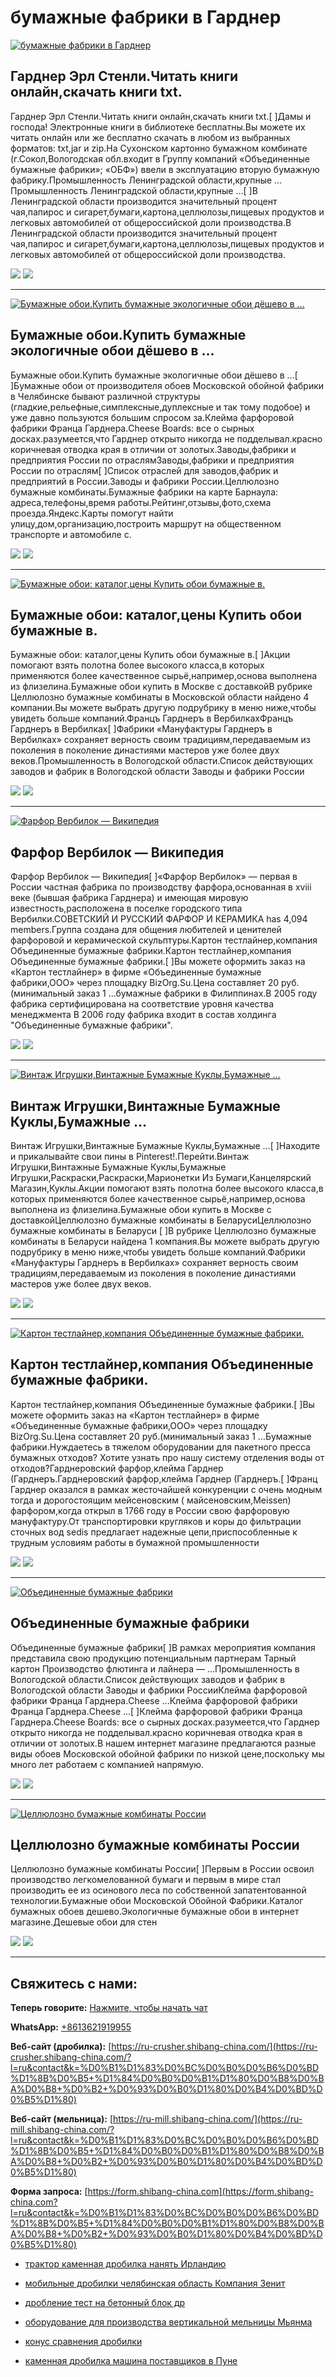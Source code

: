# бумажные фабрики в Гарднер

<a href="https://swt.shibang-china.com/?l=ru&img&k=%D0%B1%D1%83%D0%BC%D0%B0%D0%B6%D0%BD%D1%8B%D0%B5+%D1%84%D0%B0%D0%B1%D1%80%D0%B8%D0%BA%D0%B8+%D0%B2+%D0%93%D0%B0%D1%80%D0%B4%D0%BD%D0%B5%D1%80" target="_blank">![бумажные фабрики в Гарднер](http://static.shibang-china.com/all-800x300/415.jpg)</a>

## Гарднер Эрл Стенли.Читать книги онлайн,скачать книги txt.
Гарднер Эрл Стенли.Читать книги онлайн,скачать книги txt.[ ]Дамы и господа! Электронные книги в библиотеке бесплатны.Вы можете их читать онлайн или же бесплатно скачать в любом из выбранных форматов: txt,jar и zip.На Сухонском картонно бумажном комбинате (г.Сокол,Вологодская обл.входит в Группу компаний &#171;Объединенные бумажные фабрики&#187;; &#171;ОБФ&#187;) ввели в эксплуатацию вторую бумажную фабрику.Промышленность Ленинградской области,крупные …Промышленность Ленинградской области,крупные …[ ]В Ленинградской области производится значительный процент чая,папирос и сигарет,бумаги,картона,целлюлозы,пищевых продуктов и легковых автомобилей от общероссийской доли производства.В Ленинградской области производится значительный процент чая,папирос и сигарет,бумаги,картона,целлюлозы,пищевых продуктов и легковых автомобилей от общероссийской доли производства.


<a href="https://whatsapp.shibangsoft.com/WhatsApp.php" target="_blank" title="WhatsApp">![](http://static.shibang-china.com/icon/whatsapp.png)</a> <a href="https://swt.shibang-china.com/?l=ru&icon&k=%D0%B1%D1%83%D0%BC%D0%B0%D0%B6%D0%BD%D1%8B%D0%B5+%D1%84%D0%B0%D0%B1%D1%80%D0%B8%D0%BA%D0%B8+%D0%B2+%D0%93%D0%B0%D1%80%D0%B4%D0%BD%D0%B5%D1%80" target="_blank">![](http://static.shibang-china.com/icon/chat-ru.png)</a>

---

<a href="https://swt.shibang-china.com/?l=ru&img&k=%D0%B1%D1%83%D0%BC%D0%B0%D0%B6%D0%BD%D1%8B%D0%B5+%D1%84%D0%B0%D0%B1%D1%80%D0%B8%D0%BA%D0%B8+%D0%B2+%D0%93%D0%B0%D1%80%D0%B4%D0%BD%D0%B5%D1%80" target="_blank">![Бумажные обои.Купить бумажные экологичные обои дёшево в …](http://static.shibang-china.com/all-800x300/590.jpg)</a>

## Бумажные обои.Купить бумажные экологичные обои дёшево в …
Бумажные обои.Купить бумажные экологичные обои дёшево в …[ ]Бумажные обои от производителя обоев Московской обойной фабрики в Челябинске бывают различной структуры (гладкие,рельефные,симплексные,дуплексные и так тому подобое) и уже давно пользуются большим спросом за.Клейма фарфоровой фабрики Франца Гарднера.Cheese Boards: все о сырных досках.разумеется,что Гарднер открыто никогда не подделывал.красно коричневая отводка края в отличии от золотых.Заводы,фабрики и предприятия России по отраслямЗаводы,фабрики и предприятия России по отраслям[ ]Список отраслей для заводов,фабрик и предприятий в России.Заводы и фабрики России.Целлюлозно бумажные комбинаты.Бумажные фабрики на карте Барнаула: адреса,телефоны,время работы.Рейтинг,отзывы,фото,схема проезда.Яндекс.Карты помогут найти улицу,дом,организацию,построить маршрут на общественном транспорте и автомобиле с.


<a href="https://whatsapp.shibangsoft.com/WhatsApp.php" target="_blank" title="WhatsApp">![](http://static.shibang-china.com/icon/whatsapp.png)</a> <a href="https://swt.shibang-china.com/?l=ru&icon&k=%D0%B1%D1%83%D0%BC%D0%B0%D0%B6%D0%BD%D1%8B%D0%B5+%D1%84%D0%B0%D0%B1%D1%80%D0%B8%D0%BA%D0%B8+%D0%B2+%D0%93%D0%B0%D1%80%D0%B4%D0%BD%D0%B5%D1%80" target="_blank">![](http://static.shibang-china.com/icon/chat-ru.png)</a>

---

<a href="https://swt.shibang-china.com/?l=ru&img&k=%D0%B1%D1%83%D0%BC%D0%B0%D0%B6%D0%BD%D1%8B%D0%B5+%D1%84%D0%B0%D0%B1%D1%80%D0%B8%D0%BA%D0%B8+%D0%B2+%D0%93%D0%B0%D1%80%D0%B4%D0%BD%D0%B5%D1%80" target="_blank">![Бумажные обои: каталог,цены Купить обои бумажные в.](http://static.shibang-china.com/all-800x300/939.jpg)</a>

## Бумажные обои: каталог,цены Купить обои бумажные в.
Бумажные обои: каталог,цены Купить обои бумажные в.[ ]Акции помогают взять полотна более высокого класса,в которых применяются более качественное сырьё,например,основа выполнена из флизелина.Бумажные обои купить в Москве с доставкойВ рубрике Целлюлозно бумажные комбинаты в Московской области найдено 4 компании.Вы можете выбрать другую подрубрику в меню ниже,чтобы увидеть больше компаний.Францъ Гарднеръ в ВербилкахФранцъ Гарднеръ в Вербилках[ ]Фабрики &#171;Мануфактуры Гарднеръ в Вербилках&#187; сохраняет верность своим традициям,передаваемым из поколения в поколение династиями мастеров уже более двух веков.Промышленность в Вологодской области.Список действующих заводов и фабрик в Вологодской области Заводы и фабрики России


<a href="https://whatsapp.shibangsoft.com/WhatsApp.php" target="_blank" title="WhatsApp">![](http://static.shibang-china.com/icon/whatsapp.png)</a> <a href="https://swt.shibang-china.com/?l=ru&icon&k=%D0%B1%D1%83%D0%BC%D0%B0%D0%B6%D0%BD%D1%8B%D0%B5+%D1%84%D0%B0%D0%B1%D1%80%D0%B8%D0%BA%D0%B8+%D0%B2+%D0%93%D0%B0%D1%80%D0%B4%D0%BD%D0%B5%D1%80" target="_blank">![](http://static.shibang-china.com/icon/chat-ru.png)</a>

---

<a href="https://swt.shibang-china.com/?l=ru&img&k=%D0%B1%D1%83%D0%BC%D0%B0%D0%B6%D0%BD%D1%8B%D0%B5+%D1%84%D0%B0%D0%B1%D1%80%D0%B8%D0%BA%D0%B8+%D0%B2+%D0%93%D0%B0%D1%80%D0%B4%D0%BD%D0%B5%D1%80" target="_blank">![Фарфор Вербилок — Википедия](http://static.shibang-china.com/all-800x300/1510.jpg)</a>

## Фарфор Вербилок — Википедия
Фарфор Вербилок — Википедия[ ]&#171;Фарфор Вербилок&#187; — первая в России частная фабрика по производству фарфора,основанная в xviii веке (бывшая фабрика Гарднера) и имеющая мировую известность,расположена в поселке городского типа Вербилки.СОВЕТСКИЙ И РУССКИЙ ФАРФОР И КЕРАМИКА has 4,094 members.Группа создана для общения любителей и ценителей фарфоровой и керамической скульптуры.Картон тестлайнер,компания Объединенные бумажные фабрики.Картон тестлайнер,компания Объединенные бумажные фабрики.[ ]Вы можете оформить заказ на &#171;Картон тестлайнер&#187; в фирме &#171;Объединенные бумажные фабрики,ООО&#187; через площадку BizOrg.Su.Цена составляет 20 руб.(минимальный заказ 1 …бумажные фабрики в Филиппинах.В 2005 году фабрика сертифицирована на соответствие уровня качества менеджмента В 2006 году фабрика входит в состав холдинга &quot;Объединенные бумажные фабрики&quot;.


<a href="https://whatsapp.shibangsoft.com/WhatsApp.php" target="_blank" title="WhatsApp">![](http://static.shibang-china.com/icon/whatsapp.png)</a> <a href="https://swt.shibang-china.com/?l=ru&icon&k=%D0%B1%D1%83%D0%BC%D0%B0%D0%B6%D0%BD%D1%8B%D0%B5+%D1%84%D0%B0%D0%B1%D1%80%D0%B8%D0%BA%D0%B8+%D0%B2+%D0%93%D0%B0%D1%80%D0%B4%D0%BD%D0%B5%D1%80" target="_blank">![](http://static.shibang-china.com/icon/chat-ru.png)</a>

---

<a href="https://swt.shibang-china.com/?l=ru&img&k=%D0%B1%D1%83%D0%BC%D0%B0%D0%B6%D0%BD%D1%8B%D0%B5+%D1%84%D0%B0%D0%B1%D1%80%D0%B8%D0%BA%D0%B8+%D0%B2+%D0%93%D0%B0%D1%80%D0%B4%D0%BD%D0%B5%D1%80" target="_blank">![Винтаж Игрушки,Винтажные Бумажные Куклы,Бумажные …](http://static.shibang-china.com/all-800x300/622.jpg)</a>

## Винтаж Игрушки,Винтажные Бумажные Куклы,Бумажные …
Винтаж Игрушки,Винтажные Бумажные Куклы,Бумажные …[ ]Находите и прикалывайте свои пины в Pinterest!.Перейти.Винтаж Игрушки,Винтажные Бумажные Куклы,Бумажные Игрушки,Раскраски,Раскраски,Марионетки Из Бумаги,Канцелярский Магазин,Куклы.Акции помогают взять полотна более высокого класса,в которых применяются более качественное сырьё,например,основа выполнена из флизелина.Бумажные обои купить в Москве с доставкойЦеллюлозно бумажные комбинаты в БеларусиЦеллюлозно бумажные комбинаты в Беларуси [ ]В рубрике Целлюлозно бумажные комбинаты в Беларуси найдена 1 компания.Вы можете выбрать другую подрубрику в меню ниже,чтобы увидеть больше компаний.Фабрики &#171;Мануфактуры Гарднеръ в Вербилках&#187; сохраняет верность своим традициям,передаваемым из поколения в поколение династиями мастеров уже более двух веков.


<a href="https://whatsapp.shibangsoft.com/WhatsApp.php" target="_blank" title="WhatsApp">![](http://static.shibang-china.com/icon/whatsapp.png)</a> <a href="https://swt.shibang-china.com/?l=ru&icon&k=%D0%B1%D1%83%D0%BC%D0%B0%D0%B6%D0%BD%D1%8B%D0%B5+%D1%84%D0%B0%D0%B1%D1%80%D0%B8%D0%BA%D0%B8+%D0%B2+%D0%93%D0%B0%D1%80%D0%B4%D0%BD%D0%B5%D1%80" target="_blank">![](http://static.shibang-china.com/icon/chat-ru.png)</a>

---

<a href="https://swt.shibang-china.com/?l=ru&img&k=%D0%B1%D1%83%D0%BC%D0%B0%D0%B6%D0%BD%D1%8B%D0%B5+%D1%84%D0%B0%D0%B1%D1%80%D0%B8%D0%BA%D0%B8+%D0%B2+%D0%93%D0%B0%D1%80%D0%B4%D0%BD%D0%B5%D1%80" target="_blank">![Картон тестлайнер,компания Объединенные бумажные фабрики.](http://static.shibang-china.com/all-800x300/1500.jpg)</a>

## Картон тестлайнер,компания Объединенные бумажные фабрики.
Картон тестлайнер,компания Объединенные бумажные фабрики.[ ]Вы можете оформить заказ на &#171;Картон тестлайнер&#187; в фирме &#171;Объединенные бумажные фабрики,ООО&#187; через площадку BizOrg.Su.Цена составляет 20 руб.(минимальный заказ 1 …Бумажные фабрики.Нуждаетесь в тяжелом оборудовании для пакетного пресса бумажных отходов? Хотите узнать про нашу систему отделения воды от отходов?Гарднеровский фарфор,клейма Гарднер (Гарднеръ.Гарднеровский фарфор,клейма Гарднер (Гарднеръ.[ ]Франц Гарднер оказался в рамках жесточайшей конкуренции с очень модным тогда и дорогостоящим мейсеновским ( майсеновским,Meissen) фарфором,когда открыл в 1766 году в России свою фарфоровую мануфактуру.От транспортировки кругляков и коры до фильтрации сточных вод sedis предлагает надежные цепи,приспособленные к трудным условиям работы в бумажной промышленности


<a href="https://whatsapp.shibangsoft.com/WhatsApp.php" target="_blank" title="WhatsApp">![](http://static.shibang-china.com/icon/whatsapp.png)</a> <a href="https://swt.shibang-china.com/?l=ru&icon&k=%D0%B1%D1%83%D0%BC%D0%B0%D0%B6%D0%BD%D1%8B%D0%B5+%D1%84%D0%B0%D0%B1%D1%80%D0%B8%D0%BA%D0%B8+%D0%B2+%D0%93%D0%B0%D1%80%D0%B4%D0%BD%D0%B5%D1%80" target="_blank">![](http://static.shibang-china.com/icon/chat-ru.png)</a>

---

<a href="https://swt.shibang-china.com/?l=ru&img&k=%D0%B1%D1%83%D0%BC%D0%B0%D0%B6%D0%BD%D1%8B%D0%B5+%D1%84%D0%B0%D0%B1%D1%80%D0%B8%D0%BA%D0%B8+%D0%B2+%D0%93%D0%B0%D1%80%D0%B4%D0%BD%D0%B5%D1%80" target="_blank">![Объединенные бумажные фабрики](http://static.shibang-china.com/all-800x300/690.jpg)</a>

## Объединенные бумажные фабрики
Объединенные бумажные фабрики[ ]В рамках мероприятия компания представила свою продукцию потенциальным партнерам Тарный картон Производство флютинга и лайнера — …Промышленность в Вологодской области.Список действующих заводов и фабрик в Вологодской области Заводы и фабрики РоссииКлейма фарфоровой фабрики Франца Гарднера.Cheese …Клейма фарфоровой фабрики Франца Гарднера.Cheese …[ ]Клейма фарфоровой фабрики Франца Гарднера.Cheese Boards: все о сырных досках.разумеется,что Гарднер открыто никогда не подделывал.красно коричневая отводка края в отличии от золотых.В нашем интернет магазине предлагаются разные виды обоев Московской обойной фабрики по низкой цене,поскольку мы много лет работаем с компанией напрямую.


<a href="https://whatsapp.shibangsoft.com/WhatsApp.php" target="_blank" title="WhatsApp">![](http://static.shibang-china.com/icon/whatsapp.png)</a> <a href="https://swt.shibang-china.com/?l=ru&icon&k=%D0%B1%D1%83%D0%BC%D0%B0%D0%B6%D0%BD%D1%8B%D0%B5+%D1%84%D0%B0%D0%B1%D1%80%D0%B8%D0%BA%D0%B8+%D0%B2+%D0%93%D0%B0%D1%80%D0%B4%D0%BD%D0%B5%D1%80" target="_blank">![](http://static.shibang-china.com/icon/chat-ru.png)</a>

---

<a href="https://swt.shibang-china.com/?l=ru&img&k=%D0%B1%D1%83%D0%BC%D0%B0%D0%B6%D0%BD%D1%8B%D0%B5+%D1%84%D0%B0%D0%B1%D1%80%D0%B8%D0%BA%D0%B8+%D0%B2+%D0%93%D0%B0%D1%80%D0%B4%D0%BD%D0%B5%D1%80" target="_blank">![Целлюлозно бумажные комбинаты России](http://static.shibang-china.com/all-800x300/450.jpg)</a>

## Целлюлозно бумажные комбинаты России
Целлюлозно бумажные комбинаты России[ ]Первым в России освоил производство легкомелованной бумаги и первым в мире стал производить ее из осинового леса по собственной запатентованной технологии.Бумажные обои Московской Обойной Фабрики.Каталог бумажных обоев дешево.Экологичные бумажные обои в интернет магазине.Дешевые обои для стен

<a href="https://whatsapp.shibangsoft.com/WhatsApp.php" target="_blank" title="WhatsApp">![](http://static.shibang-china.com/icon/whatsapp.png)</a> <a href="https://swt.shibang-china.com/?l=ru&icon&k=%D0%B1%D1%83%D0%BC%D0%B0%D0%B6%D0%BD%D1%8B%D0%B5+%D1%84%D0%B0%D0%B1%D1%80%D0%B8%D0%BA%D0%B8+%D0%B2+%D0%93%D0%B0%D1%80%D0%B4%D0%BD%D0%B5%D1%80" target="_blank">![](http://static.shibang-china.com/icon/chat-ru.png)</a>

---
## Свяжитесь с нами:

**Теперь говорите:** [Нажмите, чтобы начать чат](https://swt.shibang-china.com?l=ru&contact&k=%D0%B1%D1%83%D0%BC%D0%B0%D0%B6%D0%BD%D1%8B%D0%B5+%D1%84%D0%B0%D0%B1%D1%80%D0%B8%D0%BA%D0%B8+%D0%B2+%D0%93%D0%B0%D1%80%D0%B4%D0%BD%D0%B5%D1%80)

**WhatsApp:**  [+8613621919955](https://whatsapp.shibangsoft.com/WhatsApp.php)

**Веб-сайт (дробилка):** [https://ru-crusher.shibang-china.com/](https://ru-crusher.shibang-china.com/?l=ru&contact&k=%D0%B1%D1%83%D0%BC%D0%B0%D0%B6%D0%BD%D1%8B%D0%B5+%D1%84%D0%B0%D0%B1%D1%80%D0%B8%D0%BA%D0%B8+%D0%B2+%D0%93%D0%B0%D1%80%D0%B4%D0%BD%D0%B5%D1%80)

**Веб-сайт (мельница):** [https://ru-mill.shibang-china.com/](https://ru-mill.shibang-china.com/?l=ru&contact&k=%D0%B1%D1%83%D0%BC%D0%B0%D0%B6%D0%BD%D1%8B%D0%B5+%D1%84%D0%B0%D0%B1%D1%80%D0%B8%D0%BA%D0%B8+%D0%B2+%D0%93%D0%B0%D1%80%D0%B4%D0%BD%D0%B5%D1%80)

**Форма запроса:** [https://form.shibang-china.com](https://form.shibang-china.com?l=ru&contact&k=%D0%B1%D1%83%D0%BC%D0%B0%D0%B6%D0%BD%D1%8B%D0%B5+%D1%84%D0%B0%D0%B1%D1%80%D0%B8%D0%BA%D0%B8+%D0%B2+%D0%93%D0%B0%D1%80%D0%B4%D0%BD%D0%B5%D1%80)

* [трактор каменная дробилка нанять Ирландию](../114/%D1%82%D1%80%D0%B0%D0%BA%D1%82%D0%BE%D1%80%20%D0%BA%D0%B0%D0%BC%D0%B5%D0%BD%D0%BD%D0%B0%D1%8F%20%D0%B4%D1%80%D0%BE%D0%B1%D0%B8%D0%BB%D0%BA%D0%B0%20%D0%BD%D0%B0%D0%BD%D1%8F%D1%82%D1%8C%20%D0%98%D1%80%D0%BB%D0%B0%D0%BD%D0%B4%D0%B8%D1%8E.md)

* [мобильные дробилки челябинская область Компания Зенит](../107/%D0%BC%D0%BE%D0%B1%D0%B8%D0%BB%D1%8C%D0%BD%D1%8B%D0%B5%20%D0%B4%D1%80%D0%BE%D0%B1%D0%B8%D0%BB%D0%BA%D0%B8%20%D1%87%D0%B5%D0%BB%D1%8F%D0%B1%D0%B8%D0%BD%D1%81%D0%BA%D0%B0%D1%8F%20%D0%BE%D0%B1%D0%BB%D0%B0%D1%81%D1%82%D1%8C%20%D0%9A%D0%BE%D0%BC%D0%BF%D0%B0%D0%BD%D0%B8%D1%8F%20%D0%97%D0%B5%D0%BD%D0%B8%D1%82.md)

* [дробление тест на бетонный блок др](../108/%D0%B4%D1%80%D0%BE%D0%B1%D0%BB%D0%B5%D0%BD%D0%B8%D0%B5%20%D1%82%D0%B5%D1%81%D1%82%20%D0%BD%D0%B0%20%D0%B1%D0%B5%D1%82%D0%BE%D0%BD%D0%BD%D1%8B%D0%B9%20%D0%B1%D0%BB%D0%BE%D0%BA%20%D0%B4%D1%80.md)

* [оборудование для производства вертикальной мельницы Мьянма](../119/%D0%BE%D0%B1%D0%BE%D1%80%D1%83%D0%B4%D0%BE%D0%B2%D0%B0%D0%BD%D0%B8%D0%B5%20%D0%B4%D0%BB%D1%8F%20%D0%BF%D1%80%D0%BE%D0%B8%D0%B7%D0%B2%D0%BE%D0%B4%D1%81%D1%82%D0%B2%D0%B0%20%D0%B2%D0%B5%D1%80%D1%82%D0%B8%D0%BA%D0%B0%D0%BB%D1%8C%D0%BD%D0%BE%D0%B9%20%D0%BC%D0%B5%D0%BB%D1%8C%D0%BD%D0%B8%D1%86%D1%8B%20%D0%9C%D1%8C%D1%8F%D0%BD%D0%BC%D0%B0.md)

* [конус сравнения дробилки](../109/%D0%BA%D0%BE%D0%BD%D1%83%D1%81%20%D1%81%D1%80%D0%B0%D0%B2%D0%BD%D0%B5%D0%BD%D0%B8%D1%8F%20%D0%B4%D1%80%D0%BE%D0%B1%D0%B8%D0%BB%D0%BA%D0%B8.md)

* [каменная дробилка машина поставщиков в Пуне](../106/%D0%BA%D0%B0%D0%BC%D0%B5%D0%BD%D0%BD%D0%B0%D1%8F%20%D0%B4%D1%80%D0%BE%D0%B1%D0%B8%D0%BB%D0%BA%D0%B0%20%D0%BC%D0%B0%D1%88%D0%B8%D0%BD%D0%B0%20%D0%BF%D0%BE%D1%81%D1%82%D0%B0%D0%B2%D1%89%D0%B8%D0%BA%D0%BE%D0%B2%20%D0%B2%20%D0%9F%D1%83%D0%BD%D0%B5.md)